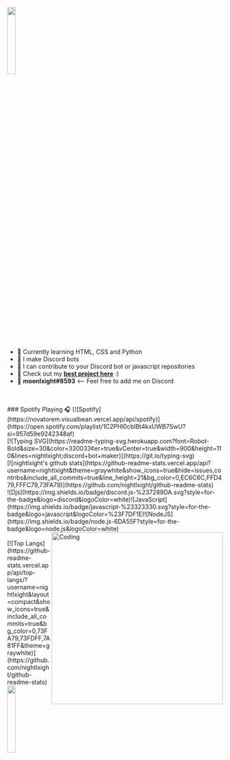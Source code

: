  <img src="https://github.com/vimalverma558/vimalverma558/blob/v2/img/hello.gif" width="20%">
 
- 🧠 Currently learning HTML, CSS and Python
- 🤖 I make Discord bots
- 🍨 I can contribute to your Discord bot or javascript repositories
- 🎉 Check out my **[best project here](https://github.com/nightlxight/discord-bots)** :)
- 🍕 **moonlxight#8593** <-- Feel free to add me on Discord

<br>
<br>
### Spotify Playing 🎧
[![Spotify](https://novatorem.visualbean.vercel.app/api/spotify)](https://open.spotify.com/playlist/1C2PHl0cblBt4kxUWB7SwU?si=957d59e9242348af)
<br>
[![Typing SVG](https://readme-typing-svg.herokuapp.com?font=Robot-Bold&size=30&color=330033&center=true&vCenter=true&width=900&height=110&lines=nightlxight;discord+bot+maker)](https://git.io/typing-svg)
<br>
[![nightlxight's github stats](https://github-readme-stats.vercel.app/api?username=nightlxight&theme=graywhite&show_icons=true&hide=issues,contribs&include_all_commits=true&line_height=21&bg_color=0,EC6C6C,FFD479,FFFC79,73FA79)](https://github.com/nightlxight/github-readme-stats)
<br>
![Djs](https://img.shields.io/badge/discord.js-%237289DA.svg?style=for-the-badge&logo=discord&logoColor=white)![JavaScript](https://img.shields.io/badge/javascript-%23323330.svg?style=for-the-badge&logo=javascript&logoColor=%23F7DF1E)![NodeJS](https://img.shields.io/badge/node.js-6DA55F?style=for-the-badge&logo=node.js&logoColor=white)
<br>
<img align="right" alt="Coding" width="400" src="https://cdn.dribbble.com/users/2646423/screenshots/5507196/computer.gif">
<br>
[![Top Langs](https://github-readme-stats.vercel.app/api/top-langs/?username=nightlxight&layout=compact&show_icons=true&include_all_commits=true&bg_color=0,73FA79,73FDFF,7A81FF&theme=graywhite)](https://github.com/nightlxight/github-readme-stats)
  
  <img src="https://media.giphy.com/media/jpVnC65DmYeyRL4LHS/giphy.gif" width="20%">

